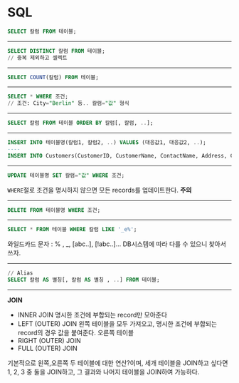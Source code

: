 # SQL
```sql
SELECT 칼럼 FROM 테이블;
```
----
```sql
SELECT DISTINCT 칼럼 FROM 테이블;
// 중복 제외하고 셀렉트
```
----
```sql
SELECT COUNT(칼럼) FROM 테이블;
```
----
```sql
SELECT * WHERE 조건;
// 조건: City="Berlin" 등.. 칼럼="값" 형식
```
----
```sql
SELECT 칼럼 FROM 테이블 ORDER BY 칼럼[, 칼럼, ..];
```
----
```sql
INSERT INTO 테이블명(칼럼1, 칼럼2, ..) VALUES (대응값1, 대응값2, ..);
----
INSERT INTO Customers(CustomerID, CustomerName, ContactName, Address, City, PostalCode, Country) VALUES (100, "ASDF", "A", 123, "SEOUL", 12332, "Korea");
```
----
```sql
UPDATE 테이블명 SET 칼럼="값" WHERE 조건;
```
`WHERE`절로 조건을 명시하지 않으면 모든 records를 업데이트한다. **주의**

----

```sql
DELETE FROM 테이블명 WHERE 조건;
```
----
```sql
SELECT * FROM 테이블 WHERE 칼럼 LIKE '_e%';
```
와일드카드 문자 : % , _, [abc..],  [!abc..]...
DB시스템에 따라 다를 수 있으니 찾아서 쓰자.

----
```sql
// Alias
SELECT 칼럼 AS 별칭[, 칼럼 AS 별칭 , ..] FROM 테이블;
```
----

**JOIN**

- INNER JOIN
명시한 조건에 부합되는 record만 모아준다
- LEFT (OUTER) JOIN
왼쪽 테이블을 모두 가져오고, 명시한 조건에 부합되는 record의 경우 값을 붙여준다. 오른쪽 테이블
- RIGHT (OUTER) JOIN
- FULL (OUTER) JOIN

기본적으로 왼쪽,오른쪽 두 테이블에 대한 연산?이며, 세개 테이블을 JOIN하고 싶다면 1, 2, 3 중 둘을 JOIN하고, 그 결과와 나머지 테이블을 JOIN하여 가능하다.
<!--stackedit_data:
eyJoaXN0b3J5IjpbLTE3MTI4NjE3OTAsLTgyNDYyMjAyMiwtMT
kyODIyODc5Niw3OTA2MDQ0NjEsMTIxODMzMzAzMiwtMjA1MDk5
MDI1OCwtNDQzNDc4Njg4LDI5MDQ5MDY2XX0=
-->